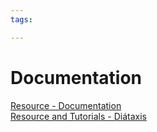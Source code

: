 ```yaml
---
tags:

---
```

# Documentation

[Resource - Documentation](https://se-education.org/learningresources/contents/projectManagement/documentation.html)  
[Resource and Tutorials - Diátaxis](https://diataxis.fr/)  
